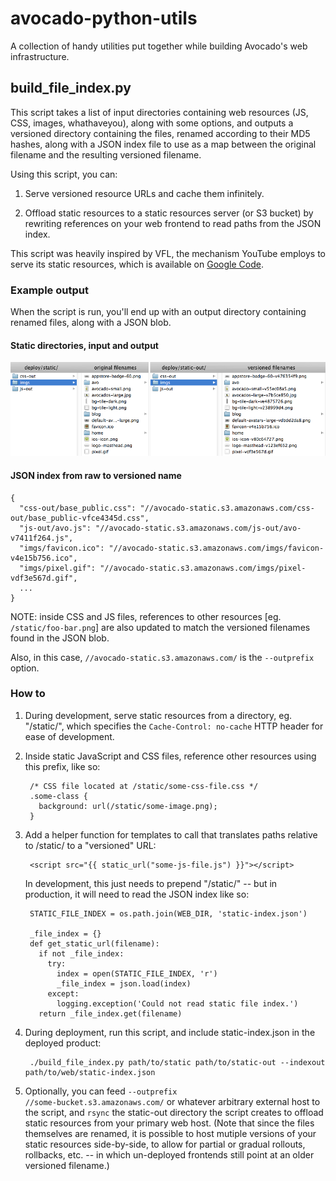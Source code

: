 avocado-python-utils
====================

A collection of handy utilities put together while building Avocado's web infrastructure.

build_file_index.py
-------------------

This script takes a list of input directories containing web resources (JS, CSS, images, whathaveyou),
along with some options, and outputs a versioned directory containing the files, renamed according to their
MD5 hashes, along with a JSON index file to use as a map between the original filename and the resulting
versioned filename.

Using this script, you can:

1. Serve versioned resource URLs and cache them infinitely.

2. Offload static resources to a static resources server (or S3 bucket) by rewriting
references on your web frontend to read paths from the JSON index.

This script was heavily inspired by VFL, the mechanism YouTube employs to serve its static resources, which
is available on <a href="http://code.google.com/p/msolo/source/browse/trunk/vfl/">Google Code</a>.

### Example output

When the script is run, you'll end up with an output directory containing renamed files, along with a JSON blob.

#### Static directories, input and output

<img src="https://github.com/AvocadoCorp/avocado-python-utils/raw/master/docs/build_static.png" alt="Versioned tree">

#### JSON index from raw to versioned name

    {
      "css-out/base_public.css": "//avocado-static.s3.amazonaws.com/css-out/base_public-vfce4345d.css",
      "js-out/avo.js": "//avocado-static.s3.amazonaws.com/js-out/avo-v7411f264.js",
      "imgs/favicon.ico": "//avocado-static.s3.amazonaws.com/imgs/favicon-v4e15b756.ico",
      "imgs/pixel.gif": "//avocado-static.s3.amazonaws.com/imgs/pixel-vdf3e567d.gif",
      ...
    }

NOTE: inside CSS and JS files, references to other resources [eg. <code>/static/foo-bar.png</code>] are
also updated to match the versioned filenames found in the JSON blob.

Also, in this case, <code>//avocado-static.s3.amazonaws.com/</code> is the <code>--outprefix</code> option.

### How to

1. During development, serve static resources from a directory, eg. "/static/", which specifies the
<code>Cache-Control: no-cache</code> HTTP header for ease of development.

2. Inside static JavaScript and CSS files, reference other resources using this prefix, like so:

        /* CSS file located at /static/some-css-file.css */
        .some-class {
          background: url(/static/some-image.png);
        }

3. Add a helper function for templates to call that translates paths relative to /static/ to a "versioned" URL:

        <script src="{{ static_url("some-js-file.js") }}"></script>

    In development, this just needs to prepend "/static/" -- but in production, it will need to read the
    JSON index like so:

        STATIC_FILE_INDEX = os.path.join(WEB_DIR, 'static-index.json')

        _file_index = {}
        def get_static_url(filename):
          if not _file_index:
            try:
              index = open(STATIC_FILE_INDEX, 'r')
              _file_index = json.load(index)
            except:
              logging.exception('Could not read static file index.')
          return _file_index.get(filename)

4. During deployment, run this script, and include static-index.json in the deployed product:

        ./build_file_index.py path/to/static path/to/static-out --indexout path/to/web/static-index.json

5. Optionally, you can feed <code>--outprefix //some-bucket.s3.amazonaws.com/</code> or whatever arbitrary
external host to the script, and <code>rsync</code> the static-out directory the script creates
to offload static resources from your primary web host. (Note that since the files themselves are renamed,
it is possible to host mutiple versions of your static resources side-by-side, to allow for partial or gradual
rollouts, rollbacks, etc. -- in which un-deployed frontends still point at an older versioned filename.)

